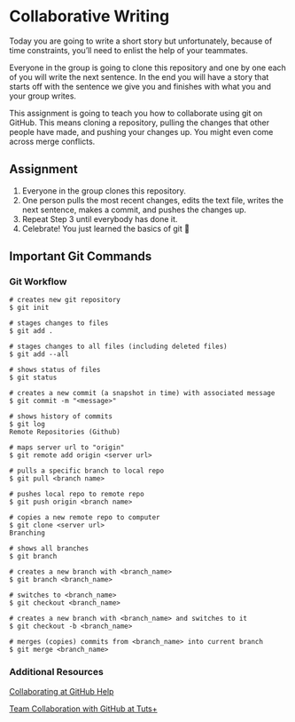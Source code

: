 # Collaborative Writing

Today you are going to write a short story but unfortunately, because of time constraints, you’ll need to enlist the help of your teammates.

Everyone in the group is going to clone this repository and one by one each of you will write the next sentence. In the end you will have a story that starts off with the sentence we give you and finishes with what you and your group writes.

This assignment is going to teach you how to collaborate using git on GitHub. This means cloning a repository, pulling the changes that other people have made, and pushing your changes up. You might even come across merge conflicts.

## Assignment
1. Everyone in the group clones this repository.
2. One person pulls the most recent changes, edits the text file, writes the next sentence, makes a commit, and pushes the changes up.
3. Repeat Step 3 until everybody has done it.
4. Celebrate! You just learned the basics of git 🎉

## Important Git Commands

### Git Workflow
```
# creates new git repository
$ git init

# stages changes to files
$ git add .

# stages changes to all files (including deleted files)
$ git add --all

# shows status of files
$ git status

# creates a new commit (a snapshot in time) with associated message
$ git commit -m "<message>"

# shows history of commits
$ git log
Remote Repositories (Github)

# maps server url to "origin"
$ git remote add origin <server url>

# pulls a specific branch to local repo
$ git pull <branch name>

# pushes local repo to remote repo
$ git push origin <branch name>

# copies a new remote repo to computer
$ git clone <server url>
Branching

# shows all branches
$ git branch

# creates a new branch with <branch_name>
$ git branch <branch_name>

# switches to <branch_name>
$ git checkout <branch_name>

# creates a new branch with <branch_name> and switches to it
$ git checkout -b <branch_name>

# merges (copies) commits from <branch_name> into current branch
$ git merge <branch_name>
```

### Additional Resources
[Collaborating at GitHub Help](https://help.github.com/categories/collaborating/)

[Team Collaboration with GitHub at Tuts+](http://code.tutsplus.com/articles/team-collaboration-with-github--net-29876)
